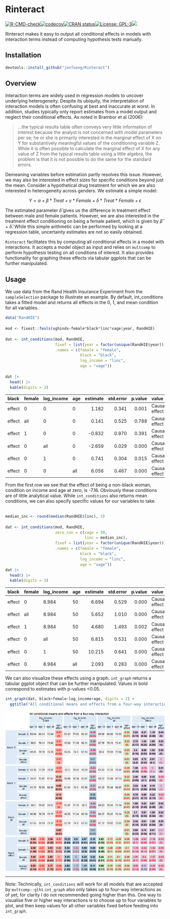
# Rinteract

[![R-CMD-check](https://github.com/jonfoong/Rinteract/actions/workflows/R-CMD-check.yaml/badge.svg)](https://github.com/jonfoong/Rinteract/actions/workflows/R-CMD-check.yaml)[![codecov](https://codecov.io/github/jonfoong/Rinteract/branch/main/graph/badge.svg?token=2SOK4T1220)](https://codecov.io/github/jonfoong/Rinteract)[![CRAN
status](https://www.r-pkg.org/badges/version/Rinteract.png)](https://CRAN.R-project.org/package=Rinteract)[![License:
GPL-3](https://img.shields.io/badge/license-GPL--3-blue.svg)](https://cran.r-project.org/web/licenses/GPL-3)[![](https://img.shields.io/badge/devel%20version-0.1.0-blue.svg)](https://github.com/jonfoong/Rinteract)

Rinteract makes it easy to output all conditional effects in models with
interaction terms instead of computing hypothesis tests manually.

## Installation

``` r
devtools::install_github("jonfoong/Rinteract")
```

## Overview

Interaction terms are widely used in regression models to uncover
underlying heterogeneity. Despite its ubiquity, the interpretation of
interaction models is often confusing at best and inaccurate at worst.
In addition, studies typically only report estimates from a model output
and neglect their conditional effects. As noted in Brambor et al (2006):

> …the typical results table often conveys very little information of
> interest because the analyst is not concerned with model parameters
> per se; he or she is primarily interested in the marginal effect of X
> on Y for substantively meaningful values of the conditioning variable
> Z. While it is often possible to calculate the marginal effect of X
> for any value of Z from the typical results table using a little
> algebra, the problem is that it is not possible to do the same for the
> standard errors.

Demeaning variables before estimation partly resolves this issue.
However, we may also be interested in effect sizes for specific
conditions beyond just the mean. Consider a hypothetical drug treatment
for which we are also interested in heterogeneity across genders. We
estimate a simple model:

$$Y = \alpha + \beta * Treat + \gamma * Female + \delta * Treat * Female+\epsilon$$

The estimated parameter $\hat{\delta}$ gives us the difference in
treatment effect between male and female patients. However, we are also
interested in the treatment effect conditioning on being a female
patient, which is given by $\hat{\beta} + \hat{\delta}$. While this
simple arithmetic can be performed by looking at a regression table,
uncertainty estimates are not so easily obtained.

`Rinteract` facilitates this by computing all conditional effects in a
model with interactions. It accepts a model object as input and relies
on `multcomp` to perform hypothesis testing on all conditions of
interest. It also provides functionality for graphing these effects via
tabular ggplots that can be further manipulated.

## Usage

We use data from the Rand Health Insurance Experiment from the
`sampleSelection` package to illustrate an example. By default,
int_conditions takes a fitted model and returns all effects in the 0, 1,
and mean condition for all variables.

``` r
data("RandHIE")

mod <- fixest::feols(xghindx~female*black*linc*xage|year, RandHIE)

dat <- int_conditions(mod, RandHIE,
                      fixef = list(year = factor(unique(RandHIE$year))),
                      .names = c(female = "female",
                                 black = "black",
                                 log_income = "linc",
                                 age = "xage"))

dat |> 
  head() |>
  kable(digits = 3)
```

<table>
 <thead>
  <tr>
   <th style="text-align:left;"> black </th>
   <th style="text-align:left;"> female </th>
   <th style="text-align:left;"> log_income </th>
   <th style="text-align:left;"> age </th>
   <th style="text-align:right;"> estimate </th>
   <th style="text-align:right;"> std.error </th>
   <th style="text-align:right;"> p.value </th>
   <th style="text-align:left;"> value </th>
  </tr>
 </thead>
<tbody>
  <tr>
   <td style="text-align:left;"> effect </td>
   <td style="text-align:left;"> 0 </td>
   <td style="text-align:left;"> 0 </td>
   <td style="text-align:left;"> 0 </td>
   <td style="text-align:right;"> 1.182 </td>
   <td style="text-align:right;"> 0.341 </td>
   <td style="text-align:right;"> 0.001 </td>
   <td style="text-align:left;"> Causal effect </td>
  </tr>
  <tr>
   <td style="text-align:left;"> effect </td>
   <td style="text-align:left;"> all </td>
   <td style="text-align:left;"> 0 </td>
   <td style="text-align:left;"> 0 </td>
   <td style="text-align:right;"> 0.141 </td>
   <td style="text-align:right;"> 0.525 </td>
   <td style="text-align:right;"> 0.788 </td>
   <td style="text-align:left;"> Causal effect </td>
  </tr>
  <tr>
   <td style="text-align:left;"> effect </td>
   <td style="text-align:left;"> 1 </td>
   <td style="text-align:left;"> 0 </td>
   <td style="text-align:left;"> 0 </td>
   <td style="text-align:right;"> -0.832 </td>
   <td style="text-align:right;"> 0.970 </td>
   <td style="text-align:right;"> 0.391 </td>
   <td style="text-align:left;"> Causal effect </td>
  </tr>
  <tr>
   <td style="text-align:left;"> effect </td>
   <td style="text-align:left;"> 0 </td>
   <td style="text-align:left;"> all </td>
   <td style="text-align:left;"> 0 </td>
   <td style="text-align:right;"> -2.659 </td>
   <td style="text-align:right;"> 0.029 </td>
   <td style="text-align:right;"> 0.000 </td>
   <td style="text-align:left;"> Causal effect </td>
  </tr>
  <tr>
   <td style="text-align:left;"> effect </td>
   <td style="text-align:left;"> 0 </td>
   <td style="text-align:left;"> 1 </td>
   <td style="text-align:left;"> 0 </td>
   <td style="text-align:right;"> 0.741 </td>
   <td style="text-align:right;"> 0.304 </td>
   <td style="text-align:right;"> 0.015 </td>
   <td style="text-align:left;"> Causal effect </td>
  </tr>
  <tr>
   <td style="text-align:left;"> effect </td>
   <td style="text-align:left;"> 0 </td>
   <td style="text-align:left;"> 0 </td>
   <td style="text-align:left;"> all </td>
   <td style="text-align:right;"> 6.056 </td>
   <td style="text-align:right;"> 0.467 </td>
   <td style="text-align:right;"> 0.000 </td>
   <td style="text-align:left;"> Causal effect </td>
  </tr>
</tbody>
</table>

From the first row we see that the effect of being a non-black woman,
condition on income and age at zero, is -7.16. Obviously these
conditions are of little analytical value. While `int_conditions` also
returns mean conditions, we can also specify specific values for our
variables to take.

``` r

median_inc <- round(median(RandHIE$linc), 3)

dat <- int_conditions(mod, RandHIE,
                      zero_con = c(xage = 50,
                                   linc = median_inc),
                      fixef = list(year = factor(unique(RandHIE$year))),
                      .names = c(female = "female",
                                 black = "black",
                                 log_income = "linc",
                                 age = "xage"))
dat |> 
  head() |>
  kable(digits = 3)
```

<table>
 <thead>
  <tr>
   <th style="text-align:left;"> black </th>
   <th style="text-align:left;"> female </th>
   <th style="text-align:left;"> log_income </th>
   <th style="text-align:left;"> age </th>
   <th style="text-align:right;"> estimate </th>
   <th style="text-align:right;"> std.error </th>
   <th style="text-align:right;"> p.value </th>
   <th style="text-align:left;"> value </th>
  </tr>
 </thead>
<tbody>
  <tr>
   <td style="text-align:left;"> effect </td>
   <td style="text-align:left;"> 0 </td>
   <td style="text-align:left;"> 8.984 </td>
   <td style="text-align:left;"> 50 </td>
   <td style="text-align:right;"> 6.694 </td>
   <td style="text-align:right;"> 0.529 </td>
   <td style="text-align:right;"> 0.000 </td>
   <td style="text-align:left;"> Causal effect </td>
  </tr>
  <tr>
   <td style="text-align:left;"> effect </td>
   <td style="text-align:left;"> all </td>
   <td style="text-align:left;"> 8.984 </td>
   <td style="text-align:left;"> 50 </td>
   <td style="text-align:right;"> 5.652 </td>
   <td style="text-align:right;"> 1.010 </td>
   <td style="text-align:right;"> 0.000 </td>
   <td style="text-align:left;"> Causal effect </td>
  </tr>
  <tr>
   <td style="text-align:left;"> effect </td>
   <td style="text-align:left;"> 1 </td>
   <td style="text-align:left;"> 8.984 </td>
   <td style="text-align:left;"> 50 </td>
   <td style="text-align:right;"> 4.680 </td>
   <td style="text-align:right;"> 1.493 </td>
   <td style="text-align:right;"> 0.002 </td>
   <td style="text-align:left;"> Causal effect </td>
  </tr>
  <tr>
   <td style="text-align:left;"> effect </td>
   <td style="text-align:left;"> 0 </td>
   <td style="text-align:left;"> all </td>
   <td style="text-align:left;"> 50 </td>
   <td style="text-align:right;"> 6.815 </td>
   <td style="text-align:right;"> 0.531 </td>
   <td style="text-align:right;"> 0.000 </td>
   <td style="text-align:left;"> Causal effect </td>
  </tr>
  <tr>
   <td style="text-align:left;"> effect </td>
   <td style="text-align:left;"> 0 </td>
   <td style="text-align:left;"> 1 </td>
   <td style="text-align:left;"> 50 </td>
   <td style="text-align:right;"> 10.215 </td>
   <td style="text-align:right;"> 0.641 </td>
   <td style="text-align:right;"> 0.000 </td>
   <td style="text-align:left;"> Causal effect </td>
  </tr>
  <tr>
   <td style="text-align:left;"> effect </td>
   <td style="text-align:left;"> 0 </td>
   <td style="text-align:left;"> 8.984 </td>
   <td style="text-align:left;"> all </td>
   <td style="text-align:right;"> 2.093 </td>
   <td style="text-align:right;"> 0.283 </td>
   <td style="text-align:right;"> 0.000 </td>
   <td style="text-align:left;"> Causal effect </td>
  </tr>
</tbody>
</table>

We can also visualize these effects using a graph. `int_graph` returns a
tabular ggplot object that can be further manipulated. Values in bold
correspond to estimates with p-values \<0.05.

``` r
int_graph(dat, black+female~log_income+age, digits = 2) +
  ggtitle("All conditional means and effects from a four-way interaction")
```

![](vignettes/vignette-unnamed-chunk-4-1.png)

------------------------------------------------------------------------

Note: Technically, `int_conditions` will work for all models that are
accepted by `multcomp::glht`.`int_graph` also only takes up to four-way
interactions as of yet; for clarity I do not recommended going higher
than this. One way to visualise five or higher way interactions is to
choose up to four variables to plot, and then keep values for all other
variables fixed before feeding into `int_graph`.
